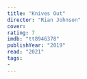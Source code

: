 ```yaml
---
title: "Knives Out"
director: "Rian Johnson"
cover: 
rating: 7
imdb: "tt8946378"
publishYear: "2019"
read: "2021"
tags:
- 
---
```

